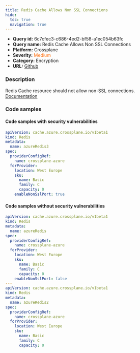 ```yaml
---
title: Redis Cache Allows Non SSL Connections
hide:
  toc: true
  navigation: true
---
```


<style>
  .highlight .hll {
    background-color: #ff171742;
  }
  .md-content {
    max-width: 1100px;
    margin: 0 auto;
  }
</style>

-   **Query id:** 6c7cfec3-c686-4ed2-bf58-a1ec054b63fc
-   **Query name:** Redis Cache Allows Non SSL Connections
-   **Platform:** Crossplane
-   **Severity:** <span style="color:#ff7213">Medium</span>
-   **Category:** Encryption
-   **URL:** [Github](https://github.com/Checkmarx/kics/tree/master/assets/queries/crossplane/azure/redis_cache_allows_non_ssl_connections)

### Description
Redis Cache resource should not allow non-SSL connections.<br>
[Documentation](https://doc.crds.dev/github.com/crossplane/provider-azure/cache.azure.crossplane.io/Redis/v1beta1@v0.19.0#spec-forProvider-enableNonSslPort)

### Code samples
#### Code samples with security vulnerabilities
```yaml title="Positive test num. 1 - yaml file" hl_lines="14"
apiVersion: cache.azure.crossplane.io/v1beta1
kind: Redis
metadata:
  name: azureRedis3
spec:
  providerConfigRef:
    name: crossplane-azure
  forProvider:
    location: West Europe
    sku:
      name: Basic
      family: C
      capacity: 0
    enableNonSslPort: true

```


#### Code samples without security vulnerabilities
```yaml title="Negative test num. 1 - yaml file"
apiVersion: cache.azure.crossplane.io/v1beta1
kind: Redis
metadata:
  name: azureRedis
spec:
  providerConfigRef:
    name: crossplane-azure
  forProvider:
    location: West Europe
    sku:
      name: Basic
      family: C
      capacity: 0
    enableNonSslPort: false
---
apiVersion: cache.azure.crossplane.io/v1beta1
kind: Redis
metadata:
  name: azureRedis2
spec:
  providerConfigRef:
    name: crossplane-azure
  forProvider:
    location: West Europe
    sku:
      name: Basic
      family: C
      capacity: 0


```
